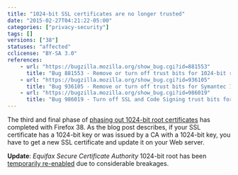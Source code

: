 ```yaml
---
title: "1024-bit SSL certificates are no longer trusted"
date: "2015-02-27T04:21:22-05:00"
categories: ["privacy-security"]
tags: []
versions: ["38"]
statuses: "affected"
cclicense: "BY-SA 3.0"
references:
    - url: "https://bugzilla.mozilla.org/show_bug.cgi?id=881553"
      title: "Bug 881553 - Remove or turn off trust bits for 1024-bit root certs after December 31, 2013"
    - url: "https://bugzilla.mozilla.org/show_bug.cgi?id=936105"
      title: "Bug 936105 - Remove or turn off trust bits for Symantec 1024-bit root certs"
    - url: "https://bugzilla.mozilla.org/show_bug.cgi?id=986019"
      title: "Bug 986019 - Turn off SSL and Code Signing trust bits for Equifax 1024-bit roots"
---
```

The third and final phase of [phasing out 1024-bit root certificates](https://blog.mozilla.org/security/2014/09/08/phasing-out-certificates-with-1024-bit-rsa-keys/) has completed with Firefox 38. As the blog post describes, if your SSL certificate has a 1024-bit key or was issued by a CA with a 1024-bit key, you have to get a new SSL certificate and update it on your Web server.

**Update**: *Equifax Secure Certificate Authority* 1024-bit root has been [temporarily re-enabled](https://bugzilla.mozilla.org/show_bug.cgi?id=1155279) due to considerable breakages.
